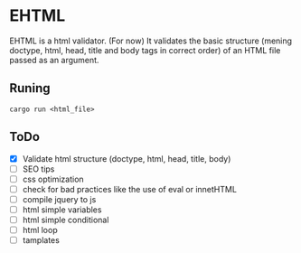 # EHTML

EHTML is a html validator. (For now) It validates the basic structure (mening doctype, html, head, title and body tags in correct order) of an HTML file passed as an argument.

## Runing

`cargo run <html_file>`

## ToDo
- [x] Validate html structure (doctype, html, head, title, body) 
- [ ] SEO tips
- [ ] css optimization
- [ ] check for bad practices like the use of eval or innetHTML
- [ ] compile jquery to js
- [ ] html simple variables
- [ ] html simple conditional
- [ ] html loop
- [ ] tamplates
